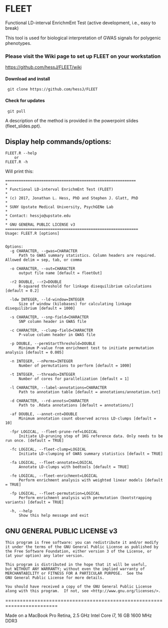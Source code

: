 # FLEET
Functional LD-interval EnrichmEnt Test (active development, i.e., easy to break)

This tool is used for biological interpretation of GWAS signals for polygenic phenotypes. 

### Please visit the Wiki page to set up FLEET on your workstation
https://github.com/hessJ/FLEET/wiki

#### Download and install

     git clone https://github.com/hessJ/FLEET

#### Check for updates

     git pull

A description of the method is provided in the powerpoint slides (fleet_slides.ppt).

## Display help commands/options:

    FLEET.R --help 
    	or
    FLEET.R -h
  
  Will print this: 
  
  ```  
  ==========================================================
*
* Functional LD-interval EnrichmEnt Test (FLEET)
*
* (c) 2017, Jonathan L. Hess, PhD and Stephen J. Glatt, PhD
*
* SUNY Upstate Medical University, PsychGENe Lab
*
* Contact: hessjo@upstate.edu
*
* GNU GENERAL PUBLIC LICENSE v3
===========================================================
Usage: FLEET.R [options]


Options:
	-g CHARACTER, --gwas=CHARACTER
		Path to GWAS summary statistics. Column headers are required. Allowed delim = sep, tab, or comma

	-o CHARACTER, --out=CHARACTER
		output file name [default = fleetOut]

	-r2 DOUBLE, --r2=DOUBLE
		R-squared threshold for linkage disequilibrium calculations [default = 0.2]

	-ldw INTEGER, --ld-window=INTEGER
		Size of window (kilobases) for calculating linkage disequilibrium [default = 1000]

	-s CHARACTER, --snp-field=CHARACTER
		SNP column header in GWAS file

	-c CHARACTER, --clump-field=CHARACTER
		P-value column header in GWAS file

	-p DOUBLE, --permStartThreshold=DOUBLE
		Minimum P-value from enrichment test to initiate permutation analysis [default = 0.005]

	-n INTEGER, --nPerms=INTEGER
		Number of permutations to perform [default = 1000]

	-t INTEGER, --threads=INTEGER
		Number of cores for parallelization [default = 1]

	-l CHARACTER, --label-annotations=CHARACTER
		Path to annotation table [default = annotations/annotation.txt]

	-d CHARACTER, --rd-annots=CHARACTER
		Path to .Rdata annotations [default = annotations/]

	-af DOUBLE, --annot-cnt=DOUBLE
		Minimum annotation count observed across LD-clumps [default = 10]

	-fpr LOGICAL, --fleet-prune-ref=LOGICAL
		Initiate LD-pruning step of 1KG reference data. Only needs to be run once. [default = TRUE]

	-fc LOGICAL, --fleet-clump=LOGICAL
		Initiate LD-clumping of GWAS summary statistics [default = TRUE]

	-fa LOGICAL, --fleet-annotate=LOGICAL
		Annotate LD-clumps with bedtools [default = TRUE]

	-fe LOGICAL, --fleet-enrichment=LOGICAL
		Perform enrichment analysis with weighted linear models [default = TRUE]

	-fp LOGICAL, --fleet-permutation=LOGICAL
		Perform enrichment analysis with permutation (bootstrapping variants) [default = TRUE]

	-h, --help
		Show this help message and exit

```




## GNU GENERAL PUBLIC LICENSE v3

    This program is free software: you can redistribute it and/or modify
    it under the terms of the GNU General Public License as published by
    the Free Software Foundation, either version 3 of the License, or
    (at your option) any later version.

    This program is distributed in the hope that it will be useful,
    but WITHOUT ANY WARRANTY; without even the implied warranty of
    MERCHANTABILITY or FITNESS FOR A PARTICULAR PURPOSE.  See the
    GNU General Public License for more details.

    You should have received a copy of the GNU General Public License
    along with this program.  If not, see <http://www.gnu.org/licenses/>.

========================================================================

Made on a MacBook Pro Retina, 2.5 GHz Intel Core i7, 16 GB 1600 MHz DDR3
